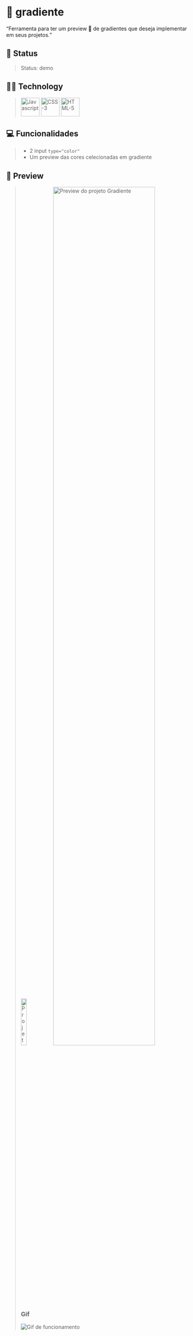 # 🦄 gradiente
<q>Ferramenta para ter um preview 👀 de gradientes que deseja implementar em seus projetos.</q> 
## 📜 Status
> Status: demo

## 👨‍💻 Technology
> <img src="https://22fde275-a0f7-493a-9331-c31456c551ee.id.repl.co/img/icons8-javascript.svg" title="Javascript" style="width: 50px;" >
> <img src="https://22fde275-a0f7-493a-9331-c31456c551ee.id.repl.co/img/icons8-css3.svg" title="CSS-3" style="width: 50px;" >
> <img src="https://22fde275-a0f7-493a-9331-c31456c551ee.id.repl.co/img/icons8-html-5.svg" title="HTML-5" style="width: 50px;" >

## 💻 Funcionalidades

> * 2 input <code>type="color"</code>
> * Um preview das cores celecionadas em gradiente

## 👀 Preview
 
> <img src="https://s3.us-west-2.amazonaws.com/secure.notion-static.com/46abe7af-19f7-4e7c-a585-b6c6b570652b/Untitled.png?X-Amz-Algorithm=AWS4-HMAC-SHA256&X-Amz-Content-Sha256=UNSIGNED-PAYLOAD&X-Amz-Credential=AKIAT73L2G45EIPT3X45%2F20220711%2Fus-west-2%2Fs3%2Faws4_request&X-Amz-Date=20220711T023217Z&X-Amz-Expires=86400&X-Amz-Signature=aff9be7f3625b2fa31899e3e1f58e755ea83e7c90e3f250c48fef57ea9dfc2af&X-Amz-SignedHeaders=host&response-content-disposition=filename%20%3D%22Untitled.png%22&x-id=GetObject" title="Projeto Gradiente [Mobile]" style="width: 18%;">
> <img src="https://s3.us-west-2.amazonaws.com/secure.notion-static.com/86421978-3148-4d49-a742-737ab3c08aad/Untitled.png?X-Amz-Algorithm=AWS4-HMAC-SHA256&X-Amz-Content-Sha256=UNSIGNED-PAYLOAD&X-Amz-Credential=AKIAT73L2G45EIPT3X45%2F20220710%2Fus-west-2%2Fs3%2Faws4_request&X-Amz-Date=20220710T213224Z&X-Amz-Expires=86400&X-Amz-Signature=061ec100221970e587789e5eff8f772eb4b63e9b7620324115ce2211b2f9e3ee&X-Amz-SignedHeaders=host&response-content-disposition=filename%20%3D%22Untitled.png%22&x-id=GetObject" title="Preview do projeto Gradiente" style="width: 77%;">
> 
> ### Gif
> <img src="https://s3.us-west-2.amazonaws.com/secure.notion-static.com/547936ee-70af-4f01-a86e-ebf21b477c16/Gradiente.gif?X-Amz-Algorithm=AWS4-HMAC-SHA256&X-Amz-Content-Sha256=UNSIGNED-PAYLOAD&X-Amz-Credential=AKIAT73L2G45EIPT3X45%2F20220710%2Fus-west-2%2Fs3%2Faws4_request&X-Amz-Date=20220710T215028Z&X-Amz-Expires=86400&X-Amz-Signature=7434e7ee64ed8968c8f6107e2245b3d100d459a622a55bdcd2e293380869a3fc&X-Amz-SignedHeaders=host&response-content-disposition=filename%20%3D%22Gradiente.gif%22&x-id=GetObject" title="Gif de funcionamento">
